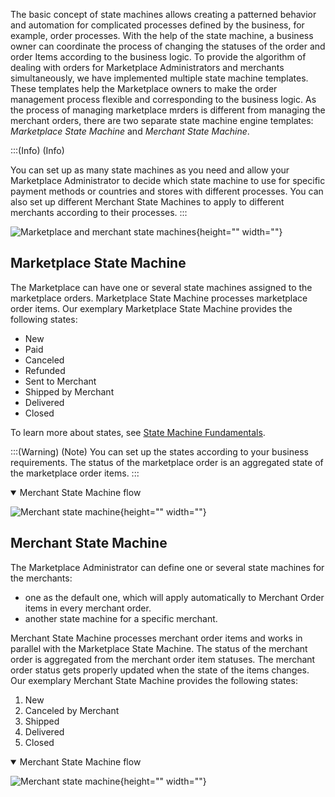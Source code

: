 The basic concept of state machines allows creating a patterned behavior and automation for complicated processes defined by the business, for example, order processes. 
With the help of the state machine, a business owner can coordinate the process of changing the statuses of the order and order Items according to the business logic.
To provide the algorithm of dealing with orders for Marketplace Administrators and merchants simultaneously, we have implemented multiple state machine templates. These templates help the Marketplace owners to make the order management process flexible and corresponding to the business logic. As the process of managing marketplace mrders is different from managing the merchant orders, there are two separate state machine engine templates: *Marketplace State Machine* and *Merchant State Machine*. 

:::(Info) (Info)

You can set up as many state machines as you need and allow your Marketplace Administrator to decide which state machine to use for specific payment methods or countries and stores with different processes. You can also set up different Merchant State Machines to apply to different merchants according to their processes.
:::

![Marketplace and merchant state machines](https://confluence-connect.gliffy.net/embed/image/01b89c1e-03f6-448a-90f4-982630e5f96a.png?utm_medium=live&utm_source=custom){height="" width=""}

## Marketplace State Machine
The Marketplace can have one or several state machines assigned to the marketplace orders. Marketplace State Machine processes marketplace order items. 
Our exemplary Marketplace State Machine provides the following states: 

* New
* Paid
* Canceled
* Refunded
* Sent to Merchant
* Shipped by Merchant
* Delivered
* Closed

To learn more about states, see [State Machine Fundamentals](https://documentation.spryker.com/docs/state-machine-cookbook#state-machine-cookbook---part-i---state-machine-fundamentals).

:::(Warning) (Note)
You can set up the states according to your business requirements.
The status of the marketplace order is an aggregated state of the marketplace order items.
:::

<details open>
<summary>Merchant State Machine flow</summary>

![Merchant state machine](https://spryker.s3.eu-central-1.amazonaws.com/docs/Features/Marketplace/Marketplace+and+Merchant+orders/Marketplace+and+Merchant+State+Machines+feature+overview/marketplace-state-machine.png){height="" width=""}

</details>

## Merchant State Machine
The Marketplace Administrator can define one or several state machines for the merchants:

* one as the default one, which will apply automatically to Merchant Order items in every merchant order.
* another state machine for a specific merchant.

Merchant State Machine processes merchant order items and works in parallel with the Marketplace State Machine.
The status of the merchant order is aggregated from the merchant order item statuses. The merchant order status gets properly updated when the state of the items changes.
Our exemplary Merchant State Machine provides the following states: 

1. New
2. Canceled by Merchant
3. Shipped
4. Delivered
5. Closed

<details open>
<summary>Merchant State Machine flow</summary>

![Merchant state machine](https://spryker.s3.eu-central-1.amazonaws.com/docs/Features/Marketplace/Marketplace+and+Merchant+orders/Marketplace+and+Merchant+State+Machines+feature+overview/merchant-state-machine.png){height="" width=""}

</details>
